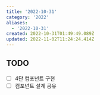 ```yaml
---
title: '2022-10-31'
category: '2022'
aliases:
  - '2022-10-31'
created: 2022-10-31T01:49:49.089Z
updated: 2022-11-02T11:24:24.414Z
---
```


## TODO

- [ ] 4단 컴포넌트 구현
- [ ] 컴포넌트 설계 공유
